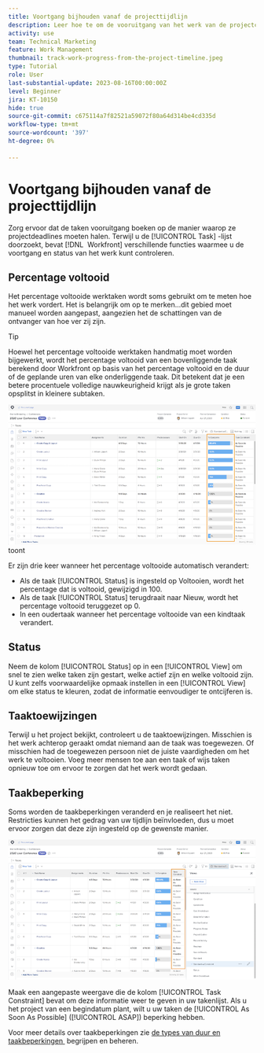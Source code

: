 ```yaml
---
title: Voortgang bijhouden vanaf de projecttijdlijn
description: Leer hoe te om de vooruitgang van het werk van de projectchronologie in  [!DNL &#x200B; Workfront]  te volgen gebruikend percent volledig, status, taken, of beperkingen.
activity: use
team: Technical Marketing
feature: Work Management
thumbnail: track-work-progress-from-the-project-timeline.jpeg
type: Tutorial
role: User
last-substantial-update: 2023-08-16T00:00:00Z
level: Beginner
jira: KT-10150
hide: true
source-git-commit: c675114a7f82521a59072f80a64d314be4cd335d
workflow-type: tm+mt
source-wordcount: '397'
ht-degree: 0%

---
```


# Voortgang bijhouden vanaf de projecttijdlijn

Zorg ervoor dat de taken vooruitgang boeken op de manier waarop ze projectdeadlines moeten halen. Terwijl u de [!UICONTROL Task] -lijst doorzoekt, bevat [!DNL &#x200B; Workfront] verschillende functies waarmee u de voortgang en status van het werk kunt controleren.

## Percentage voltooid

Het percentage voltooide werktaken wordt soms gebruikt om te meten hoe het werk vordert. Het is belangrijk om op te merken...dit gebied moet manueel worden aangepast, aangezien het de schattingen van de ontvanger van hoe ver zij zijn.

>[!TIP]
>
>Hoewel het percentage voltooide werktaken handmatig moet worden bijgewerkt, wordt het percentage voltooid van een bovenliggende taak berekend door Workfront op basis van het percentage voltooid en de duur of de geplande uren van elke onderliggende taak. Dit betekent dat je een betere procentuele volledige nauwkeurigheid krijgt als je grote taken opsplitst in kleinere subtaken.


![&#x200B; de taaklijst die van het Project [!UICONTROL Percent Complete] kolom &#x200B;](assets/planner-fund-task-percent-complete.png) toont

Er zijn drie keer wanneer het percentage voltooide automatisch verandert:

* Als de taak [!UICONTROL Status] is ingesteld op Voltooien, wordt het percentage dat is voltooid, gewijzigd in 100.
* Als de taak [!UICONTROL Status] terugdraait naar Nieuw, wordt het percentage voltooid teruggezet op 0.
* In een oudertaak wanneer het percentage voltooide van een kindtaak verandert.

## Status

Neem de kolom [!UICONTROL Status] op in een [!UICONTROL View] om snel te zien welke taken zijn gestart, welke actief zijn en welke voltooid zijn. U kunt zelfs voorwaardelijke opmaak instellen in een [!UICONTROL View] om elke status te kleuren, zodat de informatie eenvoudiger te ontcijferen is.

## Taaktoewijzingen

Terwijl u het project bekijkt, controleert u de taaktoewijzingen. Misschien is het werk achterop geraakt omdat niemand aan de taak was toegewezen. Of misschien had de toegewezen persoon niet de juiste vaardigheden om het werk te voltooien. Voeg meer mensen toe aan een taak of wijs taken opnieuw toe om ervoor te zorgen dat het werk wordt gedaan.

## Taakbeperking

Soms worden de taakbeperkingen veranderd en je realiseert het niet. Restricties kunnen het gedrag van uw tijdlijn beïnvloeden, dus u moet ervoor zorgen dat deze zijn ingesteld op de gewenste manier.

![&#x200B; de taaklijst van het Project die de kolom van de taakbeperking toont &#x200B;](assets/planner-fund-task-constraint.png)

Maak een aangepaste weergave die de kolom [!UICONTROL Task Constraint] bevat om deze informatie weer te geven in uw takenlijst. Als u het project van een begindatum plant, wilt u uw taken de [!UICONTROL As Soon As Possible] ([!UICONTROL ASAP]) beperking hebben.

Voor meer details over taakbeperkingen zie [&#x200B; de types van duur en taakbeperkingen &#x200B;](https://experienceleague.adobe.com/docs/workfront-learn/tutorials-workfront/manage-work/intermediate-projects/understand-and-manage-duration-types-and-task-constraints.html?lang=nl-NL) begrijpen en beheren.
